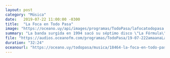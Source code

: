 ```yaml
---
layout: post
category: "Música"
date:   2019-07-22 11:00:00 -0300
title:  "La Foca en Todo Pasa"
image: "https://oceano.uy/api/images/programas/TodoPasa/lafocatodopasa.PNG"
summary: "La banda surgida en 1994 sacó su séptimo disco \"La Fórmula\", que será presentado en la Sala Hugo Balzo el 11 de agosto."
file: "https://audios.oceanofm.com/programas/TodoPasa/19-07-222amaanaLapeadeCesarconLafoca.mp3"
duration: "32:24"
oceanourl: "https://oceano.uy/todopasa/musica/18464-la-foca-en-todo-pasa"
---
```

  
